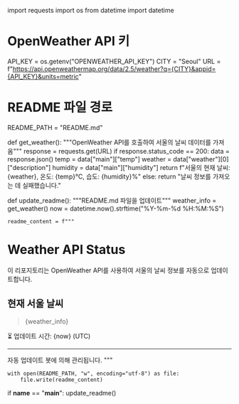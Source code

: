 import requests
import os
from datetime import datetime

# OpenWeather API 키
API_KEY = os.getenv("OPENWEATHER_API_KEY")
CITY = "Seoul"
URL = f"https://api.openweathermap.org/data/2.5/weather?q={CITY}&appid={API_KEY}&units=metric"

# README 파일 경로
README_PATH = "README.md"

def get_weather():
    """OpenWeather API를 호출하여 서울의 날씨 데이터를 가져옴"""
    response = requests.get(URL)
    if response.status_code == 200:
        data = response.json()
        temp = data["main"]["temp"]
        weather = data["weather"][0]["description"]
        humidity = data["main"]["humidity"]
        return f"서울의 현재 날씨: {weather}, 온도: {temp}°C, 습도: {humidity}%"
    else:
        return "날씨 정보를 가져오는 데 실패했습니다."

def update_readme():
    """README.md 파일을 업데이트"""
    weather_info = get_weather()
    now = datetime.now().strftime("%Y-%m-%d %H:%M:%S")
    
    readme_content = f"""
# Weather API Status

이 리포지토리는 OpenWeather API를 사용하여 서울의 날씨 정보를 자동으로 업데이트합니다.

## 현재 서울 날씨
> {weather_info}

⏳ 업데이트 시간: {now} (UTC)

---
자동 업데이트 봇에 의해 관리됩니다.
"""

    with open(README_PATH, "w", encoding="utf-8") as file:
        file.write(readme_content)

if __name__ == "__main__":
    update_readme()
